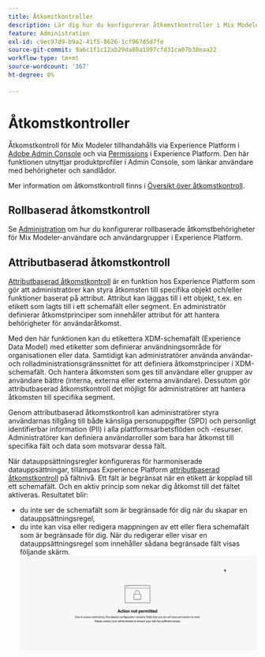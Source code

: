 ```yaml
---
title: Åtkomstkontroller
description: Lär dig hur du konfigurerar åtkomstkontroller i Mix Modeler.
feature: Administration
exl-id: c9ec97d9-b9a2-41f5-8626-1cf967d5d7fe
source-git-commit: 9a6c1f1c12ab29da80a1997cfd31ca07b38eaa22
workflow-type: tm+mt
source-wordcount: '367'
ht-degree: 0%

---
```


# Åtkomstkontroller

Åtkomstkontroll för Mix Modeler tillhandahålls via Experience Platform i [Adobe Admin Console](https://adminconsole.adobe.com/) och via [Permissions](https://experienceleague.adobe.com/en/docs/experience-platform/access-control/home#platform-permissions) i Experience Platform. Den här funktionen utnyttjar produktprofiler i Admin Console, som länkar användare med behörigheter och sandlådor.

Mer information om åtkomstkontroll finns i [Översikt över åtkomstkontroll](https://experienceleague.adobe.com/en/docs/experience-platform/access-control/home).

## Rollbaserad åtkomstkontroll

Se [Administration](../main-guide/administration.md) om hur du konfigurerar rollbaserade åtkomstbehörigheter för Mix Modeler-användare och användargrupper i Experience Platform.

## Attributbaserad åtkomstkontroll

[Attributbaserad åtkomstkontroll](https://experienceleague.adobe.com/en/docs/experience-platform/access-control/abac/overview) är en funktion hos Experience Platform som gör att administratörer kan styra åtkomsten till specifika objekt och/eller funktioner baserat på attribut. Attribut kan läggas till i ett objekt, t.ex. en etikett som lagts till i ett schemafält eller segment. En administratör definierar åtkomstprinciper som innehåller attribut för att hantera behörigheter för användaråtkomst.

Med den här funktionen kan du etikettera XDM-schemafält (Experience Data Model) med etiketter som definierar användningsområde för organisationen eller data. Samtidigt kan administratörer använda användar- och rolladministrationsgränssnittet för att definiera åtkomstprinciper i XDM-schemafält. Och hantera åtkomsten som ges till användare eller grupper av användare bättre (interna, externa eller externa användare). Dessutom gör attributbaserad åtkomstkontroll det möjligt för administratörer att hantera åtkomsten till specifika segment.

Genom attributbaserad åtkomstkontroll kan administratörer styra användarnas tillgång till både känsliga personuppgifter (SPD) och personligt identifierbar information (PII) i alla plattformsarbetsflöden och -resurser. Administratörer kan definiera användarroller som bara har åtkomst till specifika fält och data som motsvarar dessa fält.

När datauppsättningsregler konfigureras för harmoniserade datauppsättningar, tillämpas Experience Platform [attributbaserad åtkomstkontroll](https://experienceleague.adobe.com/en/docs/experience-platform/access-control/abac/overview) på fältnivå. Ett fält är begränsat när en etikett är kopplad till ett schemafält. Och en aktiv princip som nekar dig åtkomst till det fältet aktiveras. Resultatet blir:

* du inte ser de schemafält som är begränsade för dig när du skapar en datauppsättningsregel,
* du inte kan visa eller redigera mappningen av ett eller flera schemafält som är begränsade för dig. När du redigerar eller visar en datauppsättningsregel som innehåller sådana begränsade fält visas följande skärm.
  ![Åtgärden tillåts inte](/help/assets/action-not-permitted.png)
